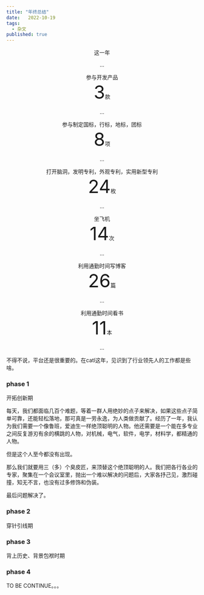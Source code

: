 ```yaml
---
title: "年终总结"
date:   2022-10-19
tags:
  - 杂文
published: true
---
```

<p align='center'>这一年</p>
<p align='center'>...</p>

<div align='center' >参与开发产品</div>
<div align='center' ><font size='70'>3</font>款</div>
<p align='center'>...</p>

<div align='center' >参与制定国标，行标，地标，团标</div>
<div align='center' ><font size='70'>8</font>项</div>
<p align='center'>...</p>

<div align='center' >打开脑洞，发明专利，外观专利，实用新型专利</div>
<div align='center' ><font size='70'>24</font>枚</div>
<p align='center'>...</p>

<div align='center' >坐飞机</div>
<div align='center' ><font size='70'>14</font>次</div>
<p align='center'>...</p>

<div align='center' >利用通勤时间写博客</div>
<div align='center' ><font size='70'>26</font>篇</div>
<p align='center'>...</p>

<div align='center' >利用通勤时间看书</div>
<div align='center' ><font size='70'>11</font>本</div>
<p align='center'>...</p>

不得不说，平台还是很重要的。在catl这年，见识到了行业领先人的工作都是些啥。

### phase 1

开拓创新期

每天，我们都面临几百个难题，等着一群人用绝妙的点子来解决，如果这些点子简单可靠，还能轻松落地，那可真是一劳永逸，为人类做贡献了。经历了一年，我认为我们需要一个像鲁班，爱迪生一样绝顶聪明的人物。他还需要是一个能在多专业之间反复游刃有余的横跳的人物，对机械，电气，软件，电学，材料学，都精通的人物。

但是这个人至今都没有出现。

那么我们就要用三（多）个臭皮匠，来顶替这个绝顶聪明的人。我们把各行各业的专家，聚集在一个会议室里，抛出一个难以解决的问题后，大家各抒己见，激烈碰撞，知无不言，也没有过多修饰和伪装。

最后问题解决了。

### phase 2

穿针引线期

### phase 3

背上历史、背景包袱时期

### phase 4

TO BE CONTINUE。。。